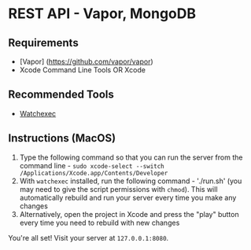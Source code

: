 # REST API - Vapor, MongoDB

## Requirements
- [Vapor] (https://github.com/vapor/vapor)
- Xcode Command Line Tools OR Xcode

## Recommended Tools
- [Watchexec](https://github.com/watchexec/watchexec)

## Instructions (MacOS)
1. Type the following command so that you can run the server from the command line - `sudo xcode-select --switch /Applications/Xcode.app/Contents/Developer `
2. With `watchexec` installed, run the following command - './run.sh' (you may need to give the script permissions with `chmod`). This will automatically rebuild and run your server every time you make any changes
3. Alternatively, open the project in Xcode and press the "play" button every time you need to rebuild with new changes 

You're all set! Visit your server at `127.0.0.1:8080`.